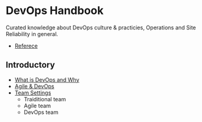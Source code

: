 # DevOps Handbook

Curated knowledge about DevOps culture & practicies, Operations and Site Reliability in general.

* [Referece](https://github.com/herrera-ignacio/oopnotes#devops)

## Introductory

* [What is DevOps and Why](./intro/devops.md)
* [Agile & DevOps](./intro/agile.md)
* [Team Settings](./intro/team-settings.md)
	* Traiditional team
	* Agile team
	* DevOps team
